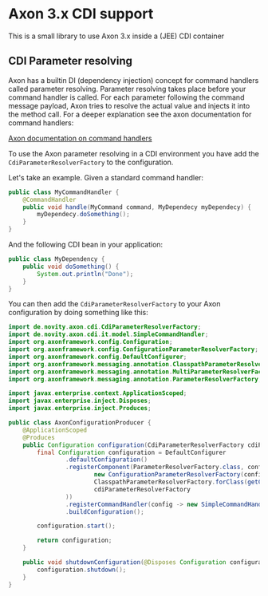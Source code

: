 # Axon 3.x CDI support

This is a small library to use Axon 3.x inside a (JEE) CDI container

## CDI Parameter resolving

Axon has a builtin DI (dependency injection) concept for command handlers called parameter resolving. Parameter
resolving takes place before your command handler is called. For each parameter following the command message payload,
Axon tries to resolve the actual value and injects it into the method call. For a deeper explanation see the axon
documentation for command handlers:

[Axon documentation on command handlers](https://docs.axonframework.org/v/3.0/part2/command-model.html#handling-commands-in-an-aggregate)

To use the Axon parameter resolving in a CDI environment you have add the `CdiParameterResolverFactory` to the
configuration.

Let's take an example. Given a standard command handler:

```Java
public class MyCommandHandler {
    @CommandHandler
    public void handle(MyCommand command, MyDependecy myDependecy) {
        myDependecy.doSomething();
    }
}
```

And the following CDI bean in your application:

```Java
public class MyDependency {
    public void doSomething() {
        System.out.println("Done");
    }
}
```

You can then add the `CdiParameterResolverFactory` to your Axon configuration by doing something like this:

```Java
import de.novity.axon.cdi.CdiParameterResolverFactory;
import de.novity.axon.cdi.it.model.SimpleCommandHandler;
import org.axonframework.config.Configuration;
import org.axonframework.config.ConfigurationParameterResolverFactory;
import org.axonframework.config.DefaultConfigurer;
import org.axonframework.messaging.annotation.ClasspathParameterResolverFactory;
import org.axonframework.messaging.annotation.MultiParameterResolverFactory;
import org.axonframework.messaging.annotation.ParameterResolverFactory;

import javax.enterprise.context.ApplicationScoped;
import javax.enterprise.inject.Disposes;
import javax.enterprise.inject.Produces;

public class AxonConfigurationProducer {
    @ApplicationScoped
    @Produces
    public Configuration configuration(CdiParameterResolverFactory cdiParameterResolverFactory) {
        final Configuration configuration = DefaultConfigurer
                .defaultConfiguration()
                .registerComponent(ParameterResolverFactory.class, config -> MultiParameterResolverFactory.ordered(
                        new ConfigurationParameterResolverFactory(config),
                        ClasspathParameterResolverFactory.forClass(getClass()),
                        cdiParameterResolverFactory
                ))
                .registerCommandHandler(config -> new SimpleCommandHandler())
                .buildConfiguration();

        configuration.start();

        return configuration;
    }

    public void shutdownConfiguration(@Disposes Configuration configuration) {
        configuration.shutdown();
    }
}
```